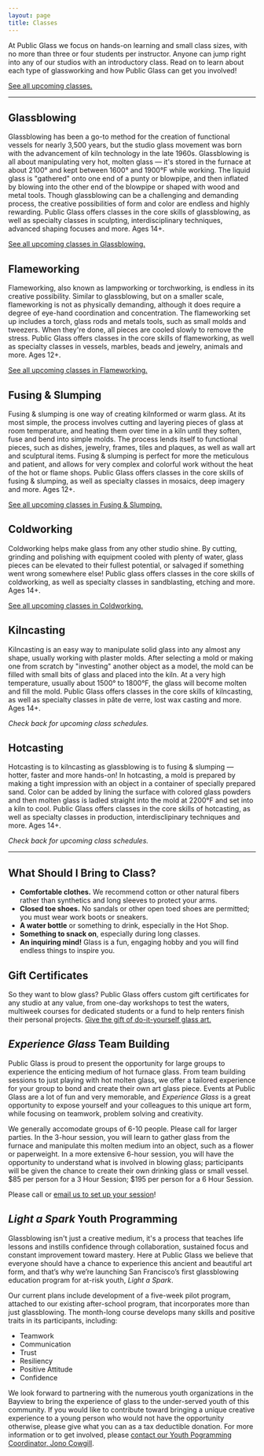```yaml
---
layout: page
title: Classes
---
```


At Public Glass we focus on hands-on learning and small class sizes, with no more than three or four students per instructor. Anyone can jump right into any of our studios with an introductory class. Read on to learn about each type of glassworking and how Public Glass can get you involved!


[See all upcoming classes.](http://clients.mindbodyonline.com/ws.asp?studioid=33642&stype=-7)

---

<section id="classes" markdown="1">

<figure id="glassblowing"></figure>

## Glassblowing

Glassblowing has been a go-to method for the creation of functional vessels for nearly 3,500 years, but the studio glass movement was born with the advancement of kiln technology in the late 1960s. Glassblowing is all about manipulating very hot, molten glass — it's stored in the furnace at about 2100° and kept between 1600° and 1900°F while working. The liquid glass is "gathered" onto one end of a punty or blowpipe, and then inflated by blowing into the other end of the blowpipe or shaped with wood and metal tools. Though glassblowing can be a challenging and demanding process, the creative possibilities of form and color are endless and highly rewarding. Public Glass offers classes in the core skills of glassblowing, as well as specialty classes in sculpting, interdisciplinary techniques, advanced shaping focuses and more. Ages 14+.

[See all upcoming classes in Glassblowing.](http://clients.mindbodyonline.com/ws.asp?studioid=33642&stype=-7&sVT=23&sView=day)


<figure id="flameworking"></figure>

## Flameworking

Flameworking, also known as lampworking or torchworking, is endless in its creative possibility. Similar to glassblowing, but on a smaller scale, flameworking is not as physically demanding, although it does require a degree of eye-hand coordination and concentration. The flameworking set up includes a torch, glass rods and metals tools, such as small molds and tweezers. When they're done, all pieces are cooled slowly to remove the stress. Public Glass offers classes in the core skills of flameworking, as well as specialty classes in vessels, marbles, beads and jewelry, animals and more. Ages 12+.

[See all upcoming classes in Flameworking.](http://clients.mindbodyonline.com/ws.asp?studioid=33642&stype=-7&sVT=26&sView=day)


<figure id="fusing-and-slumping"></figure>

## Fusing & Slumping

Fusing & slumping is one way of creating kilnformed or warm glass. At its most simple, the process involves cutting and layering pieces of glass at room temperature, and heating them over time in a kiln until they soften, fuse and bend into simple molds. The process lends itself to functional pieces, such as dishes, jewelry, frames, tiles and plaques, as well as wall art and sculptural items. Fusing & slumping is perfect for more the meticulous and patient, and allows for very complex and colorful work without the heat of the hot or flame shops. Public Glass offers classes in the core skills of fusing & slumping, as well as specialty classes in mosaics, deep imagery and more. Ages 12+.

[See all upcoming classes in Fusing & Slumping.](http://clients.mindbodyonline.com/ws.asp?studioid=33642&stype=-7&sVT=24&sView=day)


<figure id="coldworking"></figure>

## Coldworking

Coldworking helps make glass from any other studio shine. By cutting, grinding and polishing with equipment cooled with plenty of water, glass pieces can be elevated to their fullest potential, or salvaged if something went wrong somewhere else! Public glass offers classes in the core skills of coldworking, as well as specialty classes in sandblasting, etching and more. Ages 14+.

[See all upcoming classes in Coldworking.](http://clients.mindbodyonline.com/ws.asp?studioid=33642&stype=-7&sVT=25&sView=day)


<figure id="kilncasting"></figure>

## Kilncasting

Kilncasting is an easy way to manipulate solid glass into any almost any shape, usually working with plaster molds. After selecting a mold or making one from scratch by "investing" another object as a model, the mold can be filled with small bits of glass and placed into the kiln. At a very high temperature, usually about 1500° to 1800°F, the glass will become molten and fill the mold. Public Glass offers classes in the core skills of kilncasting, as well as specialty classes in pâte de verre, lost wax casting and more. Ages 14+.

_Check back for upcoming class schedules._

<figure id="hotcasting"></figure>

## Hotcasting

Hotcasting is to kilncasting as glassblowing is to fusing & slumping — hotter, faster and more hands-on! In hotcasting, a mold is prepared by making a tight impression with an object in a container of specially prepared sand. Color can be added by lining the surface with colored glass powders and then molten glass is ladled straight into the mold at 2200°F and set into a kiln to cool. Public Glass offers classes in the core skills of hotcasting, as well as specialty classes in production, interdisclipinary techniques and more. Ages 14+.

_Check back for upcoming class schedules._

</section>

---

## What Should I Bring to Class?

- **Comfortable clothes.** We recommend cotton or other natural fibers rather than synthetics and long sleeves to protect your arms.
- **Closed toe shoes.** No sandals or other open toed shoes are permitted; you must wear work boots or sneakers.
- **A water bottle** or something to drink, especially in the Hot Shop.
- **Something to snack on**, especially during long classes.
- **An inquiring mind!** Glass is a fun, engaging hobby and you will find endless things to inspire you.

## Gift Certificates

So they want to blow glass? Public Glass offers custom gift certificates for any studio at any value, from one-day workshops to test the waters, multiweek courses for dedicated students or a fund to help renters finish their personal projects. [Give the gift of do-it-yourself glass art.](http://clients.mindbodyonline.com/ws.asp?studioid=33642&stype=42)

## *Experience Glass* Team Building

Public Glass is proud to present the opportunity for large groups to experience the enticing medium of hot furnace glass. From team building sessions to just playing with hot molten glass, we offer a tailored experience for your group to bond and create their own art glass piece. Events at Public Glass are a lot of fun and very memorable, and *Experience Glass* is a great opportunity to expose yourself and your colleagues to this unique art form, while focusing on teamwork, problem solving and creativity.

We generally accomodate groups of 6-10 people. Please call for larger parties. In the 3-hour session, you will learn to gather glass from the furnace and manipulate this molten medium into an object, such as a flower or paperweight. In a more extensive 6-hour session, you will have the opportunity to understand what is involved in blowing glass; participants will be given the chance to create their own drinking glass or small vessel. $85 per person for a 3 Hour Session; $195 per person for a 6 Hour Session.

Please call or [email us to set up your session](mailto:operations@publicglass.org&subject=Experience%20Glass)!

## *Light a Spark* Youth Programming

Glassblowing isn't just a creative medium, it's a process that teaches life lessons and instills confidence through collaboration, sustained focus and constant improvement toward mastery. Here at Public Glass we believe that everyone should have a chance to experience this ancient and beautiful art form, and that’s why we’re launching San Francisco’s first glassblowing education program for at-risk youth, *Light a Spark*.

Our current plans include development of a five-week pilot program, attached to our existing after-school program, that incorporates more than just glassblowing. The month-long course develops many skills and positive traits in its participants, including:

- Teamwork
- Communication
- Trust
- Resiliency
- Positive Attitude
- Confidence

We look forward to partnering with the numerous youth organizations in the Bayview to bring the experience of glass to the under-served youth of this community. If you would like to contribute toward bringing a unique creative experience to a young person who would not have the opportunity otherwise, please give what you can as a tax deductible donation. For more information or to get involved, please [contact our Youth Pogramming Coordinator, Jono Cowgill](mailto:jono@publicglass.org&subject=Light%20a%20Spark).